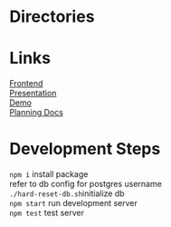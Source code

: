 # Directories

# Links

[Frontend](github.com/noellimx/proj-5-front-end)\
[Presentation](https://docs.google.com/presentation/d/1L7TGaNa0tJR1zXmGs3FTaQe9VvG9LFDrr5k08mBvNhs/edit#slide=id.g13055493170_0_10)\
[Demo](https://docs.google.com/presentation/d/1O_12tlWOB5N_X5aja9wnQKLd5GcUZcSBmB0VZGvT36g/edit#slide=id.g13055493170_0_0)\
[Planning Docs](https://www.notion.so/moontracker-91e23980e54f449996918b2210b0f7b6)

# Development Steps

`npm i` install package\
refer to db config for postgres username\
`./hard-reset-db.sh`initialize db\
`npm start` run development server\
`npm test` test server
